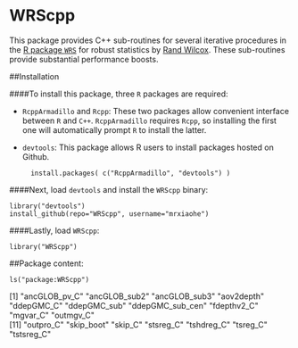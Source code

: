 WRScpp
======

This package provides C++ sub-routines for several iterative procedures in the [R package `WRS`](https://r-forge.r-project.org/projects/wrs/) for robust statistics by [Rand Wilcox](http://dornsife.usc.edu/cf/labs/wilcox/wilcox-faculty-display.cfm). These sub-routines provide substantial performance boosts.

##Installation

####To install this package, three `R` packages are required:

* `RcppArmadillo` and `Rcpp`: These two packages allow convenient interface between `R` and `C++`. `RcppArmadillo` requires `Rcpp`, so installing the first one will automatically prompt `R` to install the latter.
* `devtools`: This package allows R users to install packages hosted on Github. 


        install.packages( c("RcppArmadillo", "devtools") )



####Next, load `devtools` and install the `WRScpp` binary:

	library("devtools")
	install_github(repo="WRScpp", username="mrxiaohe")  


####Lastly, load `WRScpp`:

	library("WRScpp")



##Package content:

    ls("package:WRScpp")
 [1] "ancGLOB_pv_C"    "ancGLOB_sub2"    "ancGLOB_sub3"    "aov2depth"       "ddepGMC_C"       "ddepGMC_sub"     "ddepGMC_sub_cen" "fdepthv2_C"      "mgvar_C"         "outmgv_C"       
[11] "outpro_C"        "skip_boot"       "skip_C"          "stsreg_C"        "tshdreg_C"       "tsreg_C"         "tstsreg_C"      
